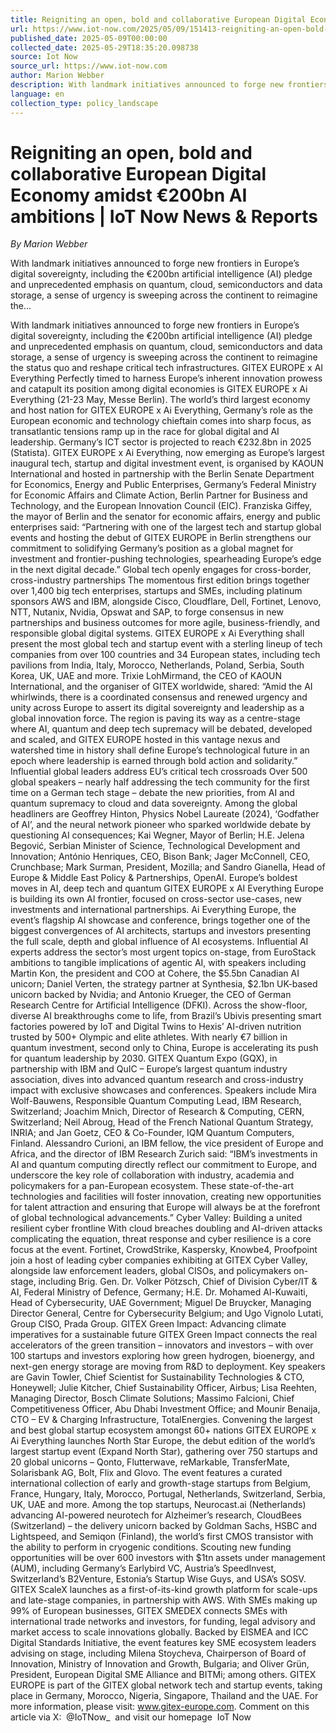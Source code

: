 ```yaml
---
title: Reigniting an open, bold and collaborative European Digital Economy amidst €200bn AI ambitions | IoT Now News & Reports
url: https://www.iot-now.com/2025/05/09/151413-reigniting-an-open-bold-and-collaborative-european-digital-economy-amidst-e200bn-ai-ambitions/
published_date: 2025-05-09T00:00:00
collected_date: 2025-05-29T18:35:20.098738
source: Iot Now
source_url: https://www.iot-now.com
author: Marion Webber
description: With landmark initiatives announced to forge new frontiers in Europe’s digital sovereignty, including the €200bn artificial intelligence (AI) pledge and unprecedented emphasis on quantum, cloud, semiconductors and data storage, a sense of urgency is sweeping across the continent to reimagine the...
language: en
collection_type: policy_landscape
---
```


# Reigniting an open, bold and collaborative European Digital Economy amidst €200bn AI ambitions | IoT Now News & Reports

*By Marion Webber*

With landmark initiatives announced to forge new frontiers in Europe’s digital sovereignty, including the €200bn artificial intelligence (AI) pledge and unprecedented emphasis on quantum, cloud, semiconductors and data storage, a sense of urgency is sweeping across the continent to reimagine the...

With landmark initiatives announced to forge new frontiers in Europe’s digital sovereignty, including the €200bn artificial intelligence (AI) pledge and unprecedented emphasis on quantum, cloud, semiconductors and data storage, a sense of urgency is sweeping across the continent to reimagine the status quo and reshape critical tech infrastructures. GITEX EUROPE x AI Everything Perfectly timed to harness Europe’s inherent innovation prowess and catapult its position among digital economies is GITEX EUROPE x Ai Everything (21-23 May, Messe Berlin). The world’s third largest economy and host nation for GITEX EUROPE x Ai Everything, Germany’s role as the European economic and technology chieftain comes into sharp focus, as transatlantic tensions ramp up in the race for global digital and AI leadership. Germany’s ICT sector is projected to reach €232.8bn in 2025 (Statista). GITEX EUROPE x Ai Everything, now emerging as Europe’s largest inaugural tech, startup and digital investment event, is organised by KAOUN International and hosted in partnership with the Berlin Senate Department for Economics, Energy and Public Enterprises, Germany’s Federal Ministry for Economic Affairs and Climate Action, Berlin Partner for Business and Technology, and the European Innovation Council (EIC). Franziska Giffey, the mayor of Berlin and the senator for economic affairs, energy and public enterprises said: “Partnering with one of the largest tech and startup global events and hosting the debut of GITEX EUROPE in Berlin strengthens our commitment to solidifying Germany’s position as a global magnet for investment and frontier-pushing technologies, spearheading Europe’s edge in the next digital decade.” Global tech openly engages for cross-border, cross-industry partnerships The momentous first edition brings together over 1,400 big tech enterprises, startups and SMEs, including platinum sponsors AWS and IBM, alongside Cisco, Cloudflare, Dell, Fortinet, Lenovo, NTT, Nutanix, Nvidia, Opswat and SAP, to forge consensus in new partnerships and business outcomes for more agile, business-friendly, and responsible global digital systems. GITEX EUROPE x Ai Everything shall present the most global tech and startup event with a sterling lineup of tech companies from over 100 countries and 34 European states, including tech pavilions from India, Italy, Morocco, Netherlands, Poland, Serbia, South Korea, UK, UAE and more. Trixie LohMirmand, the CEO of KAOUN International, and the organiser of GITEX worldwide, shared: “Amid the AI whirlwinds, there is a coordinated consensus and renewed urgency and unity across Europe to assert its digital sovereignty and leadership as a global innovation force. The region is paving its way as a centre-stage where AI, quantum and deep tech supremacy will be debated, developed and scaled, and GITEX EUROPE hosted in this vantage nexus and watershed time in history shall define Europe’s technological future in an epoch where leadership is earned through bold action and solidarity.” Influential global leaders address EU’s critical tech crossroads Over 500 global speakers – nearly half addressing the tech community for the first time on a German tech stage – debate the new priorities, from AI and quantum supremacy to cloud and data sovereignty. Among the global headliners are Geoffrey Hinton, Physics Nobel Laureate (2024), ‘Godfather of AI’, and the neural network pioneer who sparked worldwide debate by questioning AI consequences; Kai Wegner, Mayor of Berlin; H.E. Jelena Begović, Serbian Minister of Science, Technological Development and Innovation; António Henriques, CEO, Bison Bank; Jager McConnell, CEO, Crunchbase; Mark Surman, President, Mozilla; and Sandro Gianella, Head of Europe &amp; Middle East Policy &amp; Partnerships, OpenAI. Europe’s boldest moves in AI, deep tech and quantum GITEX EUROPE x AI Everything Europe is building its own AI frontier, focused on cross-sector use-cases, new investments and international partnerships. Ai Everything Europe, the event’s flagship AI showcase and conference, brings together one of the biggest convergences of AI architects, startups and investors presenting the full scale, depth and global influence of AI ecosystems. Influential AI experts address the sector’s most urgent topics on-stage, from EuroStack ambitions to tangible implications of agentic AI, with speakers including Martin Kon, the president and COO at Cohere, the $5.5bn Canadian AI unicorn; Daniel Verten, the strategy partner at Synthesia, $2.1bn UK-based unicorn backed by Nvidia; and Antonio Krueger, the CEO of German Research Centre for Artificial Intelligence (DFKI). Across the show-floor, diverse AI breakthroughs come to life, from Brazil’s Ubivis presenting smart factories powered by IoT and Digital Twins to Hexis’ AI-driven nutrition trusted by 500+ Olympic and elite athletes. With nearly €7 billion in quantum investment, second only to China, Europe is accelerating its push for quantum leadership by 2030. GITEX Quantum Expo (GQX), in partnership with IBM and QuIC – Europe’s largest quantum industry association, dives into advanced quantum research and cross-industry impact with exclusive showcases and conferences. Speakers include Mira Wolf-Bauwens, Responsible Quantum Computing Lead, IBM Research, Switzerland; Joachim Mnich, Director of Research &amp; Computing, CERN, Switzerland; Neil Abroug, Head of the French National Quantum Strategy, INRIA; and Jan Goetz, CEO &amp; Co-Founder, IQM Quantum Computers, Finland. Alessandro Curioni, an IBM fellow, the vice president of Europe and Africa, and the director of IBM Research Zurich said: “IBM’s investments in AI and quantum computing directly reflect our commitment to Europe, and underscore the key role of collaboration with industry, academia and policymakers for a pan-European ecosystem. These state-of-the-art technologies and facilities will foster innovation, creating new opportunities for talent attraction and ensuring that Europe will always be at the forefront of global technological advancements.” Cyber Valley: Building a united resilient cyber frontline With cloud breaches doubling and AI-driven attacks complicating the equation, threat response and cyber resilience is a core focus at the event. Fortinet, CrowdStrike, Kaspersky, Knowbe4, Proofpoint join a host of leading cyber companies exhibiting at GITEX Cyber Valley, alongside law enforcement leaders, global CISOs, and policymakers on-stage, including Brig. Gen. Dr. Volker Pötzsch, Chief of Division Cyber/IT &amp; AI, Federal Ministry of Defence, Germany; H.E. Dr. Mohamed Al-Kuwaiti, Head of Cybersecurity, UAE Government; Miguel De Bruycker, Managing Director General, Centre for Cybersecurity Belgium; and Ugo Vignolo Lutati, Group CISO, Prada Group. GITEX Green Impact: Advancing climate imperatives for a sustainable future GITEX Green Impact connects the real accelerators of the green transition – innovators and investors – with over 100 startups and investors exploring how green hydrogen, bioenergy, and next-gen energy storage are moving from R&amp;D to deployment. Key speakers are Gavin Towler, Chief Scientist for Sustainability Technologies &amp; CTO, Honeywell; Julie Kitcher, Chief Sustainability Officer, Airbus; Lisa Reehten, Managing Director, Bosch Climate Solutions; Massimo Falcioni, Chief Competitiveness Officer, Abu Dhabi Investment Office; and Mounir Benaija, CTO – EV &amp; Charging Infrastructure, TotalEnergies. Convening the largest and best global startup ecosystem amongst 60+ nations GITEX EUROPE x Ai Everything launches North Star Europe, the debut edition of the world’s largest startup event (Expand North Star), gathering over 750 startups and 20 global unicorns – Qonto, Flutterwave, reMarkable, TransferMate, Solarisbank AG, Bolt, Flix and Glovo. The event features a curated international collection of early and growth-stage startups from Belgium, France, Hungary, Italy, Morocco, Portugal, Netherlands, Switzerland, Serbia, UK, UAE and more. Among the top startups, Neurocast.ai (Netherlands) advancing AI-powered neurotech for Alzheimer’s research, CloudBees (Switzerland) – the delivery unicorn backed by Goldman Sachs, HSBC and Lightspeed, and Semiqon (Finland), the world’s first CMOS transistor with the ability to perform in cryogenic conditions. Scouting new funding opportunities will be over 600 investors with $1tn assets under management (AUM), including Germany’s Earlybird VC, Austria’s SpeedInvest, Switzerland’s B2Venture, Estonia’s Startup Wise Guys, and USA’s SOSV. GITEX ScaleX launches as a first-of-its-kind growth platform for scale-ups and late-stage companies, in partnership with AWS. With SMEs making up 99% of European businesses, GITEX SMEDEX connects SMEs with international trade networks and investors, for funding, legal advisory and market access to scale innovations globally. Backed by EISMEA and ICC Digital Standards Initiative, the event features key SME ecosystem leaders advising on stage, including Milena Stoycheva, Chairperson of Board of Innovation, Ministry of Innovation and Growth, Bulgaria; and Oliver Grün, President, European Digital SME Alliance and BITMi; among others. GITEX EUROPE is part of the GITEX global network tech and startup events, taking place in Germany, Morocco, Nigeria, Singapore, Thailand and the UAE. For more information, please visit: www.gitex-europe.com. Comment on this article via X:  @IoTNow_  and visit our homepage  IoT Now